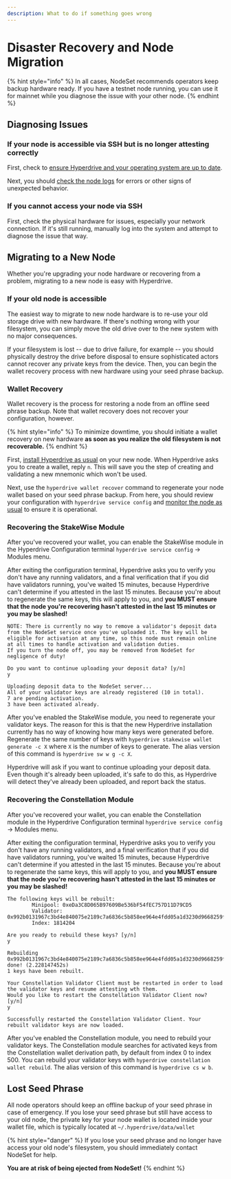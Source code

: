 ```yaml
---
description: What to do if something goes wrong
---
```


# Disaster Recovery and Node Migration

{% hint style="info" %}
In all cases, NodeSet recommends operators keep backup hardware ready. If you have a testnet node running, you can use it for mainnet while you diagnose the issue with your other node.
{% endhint %}

## Diagnosing Issues

### If your node is accessible via SSH but is no longer attesting correctly

First, check to [ensure Hyperdrive and your operating system are up to date](updating.md).

Next, you should [check the node logs](monitoring-your-node.md) for errors or other signs of unexpected behavior.

### If you cannot access your node via SSH

First, check the physical hardware for issues, especially your network connection. If it's still running, manually log into the system and attempt to diagnose the issue that way.&#x20;

## Migrating to a New Node

Whether you're upgrading your node hardware or recovering from a problem, migrating to a new node is easy with Hyperdrive.

### If your old node is accessible

The easiest way to migrate to new node hardware is to re-use your old storage drive with new hardware. If there's nothing wrong with your filesystem, you can simply move the old drive over to the new system with no major consequences.

If your filesystem is lost -- due to drive failure, for example -- you should physically destroy the drive before disposal to ensure sophisticated actors cannot recover any private keys from the device. Then, you can begin the wallet recovery process with new hardware using your seed phrase backup.

### Wallet Recovery

Wallet recovery is the process for restoring a node from an offline seed phrase backup. Note that wallet recovery does not recover your configuration, however.

{% hint style="info" %}
To minimize downtime, you should initiate a wallet recovery on new hardware **as soon as you realize the old filesystem is not recoverable.**
{% endhint %}

First, [install Hyperdrive as usual](installation.md) on your new node. When Hyperdrive asks you to create a wallet, reply `n`. This will save you the step of creating and validating a new mnemonic which won't be used. 

Next, use the `hyperdrive wallet recover` command to regenerate your node wallet based on your seed phrase backup. From here, you should review your configuration with `hyperdrive service config` and [monitor the node as usual](monitoring-your-node.md) to ensure it is operational.

### Recovering the StakeWise Module

After you've recovered your wallet, you can enable the StakeWise module in the Hyperdrive Configuration terminal `hyperdrive service config` -> Modules menu.

After exiting the configuration terminal, Hyperdrive asks you to verify you don't have any running validators, and a final verification that if you did have validators running, you've waited 15 minutes, because Hyperdrive can't determine if you attested in the last 15 minutes. Because you're about to regenerate the same keys, this will apply to you, and **you MUST ensure that the node you're recovering hasn't attested in the last 15 minutes or you may be slashed!**

```
NOTE: There is currently no way to remove a validator's deposit data from the NodeSet service once you've uploaded it. The key will be eligible for activation at any time, so this node must remain online at all times to handle activation and validation duties.
If you turn the node off, you may be removed from NodeSet for negligence of duty!

Do you want to continue uploading your deposit data? [y/n]
y

Uploading deposit data to the NodeSet server...
All of your validator keys are already registered (10 in total).
7 are pending activation.
3 have been activated already.
```

After you've enabled the StakeWise module, you need to regenerate your validator keys. The reason for this is that the new Hyperdrive installation currently has no way of knowing how many keys were generated before. Regenerate the same number of keys with `hyperdrive stakewise wallet generate -c X` where `X` is the number of keys to generate. The alias version of this command is `hyperdrive sw w g -c X`.

Hyperdrive will ask if you want to continue uploading your deposit data. Even though it's already been uploaded, it's safe to do this, as Hyperdrive will detect they've already been uploaded, and report back the status.

### Recovering the Constellation Module

After you've recovered your wallet, you can enable the Constellation module in the Hyperdrive Configuration terminal `hyperdrive service config` -> Modules menu.

After exiting the configuration terminal, Hyperdrive asks you to verify you don't have any running validators, and a final verification that if you did have validators running, you've waited 15 minutes, because Hyperdrive can't determine if you attested in the last 15 minutes. Because you're about to regenerate the same keys, this will apply to you, and **you MUST ensure that the node you're recovering hasn't attested in the last 15 minutes or you may be slashed!**

```
The following keys will be rebuilt:
        Minipool: 0xeDa3C8D065B97609Be536bF54fEC757D11D79CD5
        Validator: 0x992b0131967c3bd4e840075e2189c7a6836c5b858ee964e4fdd05a1d3230d9668259fdb3651b5ef63bad06e17b37b330
        Index: 1814204

Are you ready to rebuild these keys? [y/n]
y

Rebuilding 0x992b0131967c3bd4e840075e2189c7a6836c5b858ee964e4fdd05a1d3230d9668259fdb3651b5ef63bad06e17b37b330... done! (2.228147452s)
1 keys have been rebuilt.

Your Constellation Validator Client must be restarted in order to load the validator keys and resume attesting wth them.
Would you like to restart the Constellation Validator Client now? [y/n]
y

Successfully restarted the Constellation Validator Client. Your rebuilt validator keys are now loaded.
```

After you've enabled the Constellation module, you need to rebuild your validator keys. The Constellation module searches for activated keys from the Constellation wallet derivation path, by default from index 0 to index 500. You can rebuild your validator keys with `hyperdrive constellation wallet rebuild`. The alias version of this command is `hyperdrive cs w b`.

## Lost Seed Phrase

All node operators should keep an offline backup of your seed phrase in case of emergency. If you lose your seed phrase but still have access to your old node, the private key for your node wallet is located inside your wallet file, which is typically located at `~/.hyperdrive/data/wallet`

{% hint style="danger" %}
If you lose your seed phrase and no longer have access your old node's filesystem, you should immediately contact NodeSet for help.

**You are at risk of being ejected from NodeSet!**
{% endhint %}

